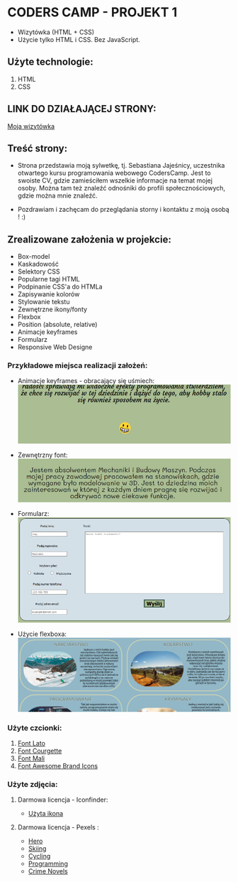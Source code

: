 # CODERS CAMP - PROJEKT 1
* Wizytówka (HTML + CSS)
* Użycie tylko HTML i CSS. Bez JavaScript.


## Użyte technologie:
1. HTML
2. CSS

## LINK DO DZIAŁAJĄCEJ STRONY:
[Moja wizytówka](https://sebastianjajesnica.github.io/BusinessCard/ "Sebastian Jajeśnica - Wizytówka")


## Treść strony:
* Strona przedstawia moją sylwetkę, tj. Sebastiana Jajeśnicy, uczestnika otwartego kursu programowania webowego CodersCamp. Jest to swoiste CV, gdzie zamieściłem wszelkie informacje na temat mojej osoby. Można tam też znaleźć odnośniki do profili społecznościowych, gdzie można mnie znaleźć. 

* Pozdrawiam i zachęcam do przeglądania storny i kontaktu z moją osobą ! :) 

## Zrealizowane założenia w projekcie:
* Box-model
* Kaskadowość 
* Selektory CSS 
* Popularne tagi HTML
* Podpinanie CSS'a do HTMLa
* Zapisywanie kolorów
* Stylowanie tekstu
* Zewnętrzne ikony/fonty
* Flexbox 
* Position (absolute, relative)
* Animacje keyframes
* Formularz
* Responsive Web Designe

### Przykładowe miejsca realizacji założeń:
* Animacje keyframes - obracający się uśmiech:
    ![zdjęcie uśmiechu](./img_readme/1.PNG)

* Zewnętrzny font:
    ![font zewnętrzny](./img_readme/2a.PNG)

* Formularz:
    ![formularz](./img_readme/3.PNG)

* Użycie flexboxa:
    ![flexbox](./img_readme/4.PNG)


### Użyte czcionki: 
1. [Font Lato](https://fonts.google.com/specimen/Lato?query=lato "Font Lato")
2. [Font Courgette](https://fonts.google.com/specimen/Courgette?query=Courgette "Font Courgette")
3. [Font Mali](https://fonts.google.com/specimen/Mali?category=Handwriting&subset=latin-ext&sidebar.open=true&selection.family=Petit+Formal+Script&query=mali "Font Mali")
4. [Font Awesome Brand Icons](https://www.w3schools.com/icons/fontawesome_icons_brand.asp "Font Awesome Brand Icons")





### Użyte zdjęcia:
1. Darmowa licencja - Iconfinder:
    * [Użyta ikona](https://www.iconfinder.com/icons/4288584/and_business_finance_personal_portfolio_profile_resume_icon "Logo")
    
2. Darmowa licencja - Pexels :
    * [Hero](https://www.pexels.com/pl-pl/zdjecie/metal-chrome-moc-zelazo-190574/ "Hero")
    * [Skiing](https://www.pexels.com/pl-pl/zdjecie/przeziebienie-snieg-krajobraz-gory-352093/   "Skiing")
    * [Cycling](https://www.pexels.com/pl-pl/zdjecie/droga-polna-gleba-gory-jazda-163407/ "Cycling")
    * [Programming](https://www.pexels.com/pl-pl/zdjecie/ai-dane-deweloper-ekran-577585/ "Programming")
    * [Crime Novels](https://www.pexels.com/pl-pl/zdjecie/encyklopedia-literatura-powiesc-rozmazany-46274/ "Crime Novels")